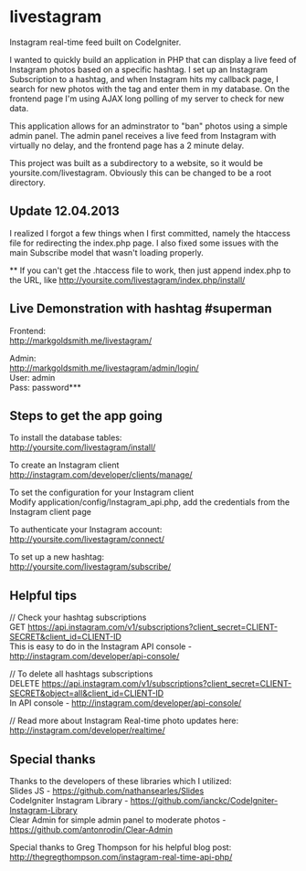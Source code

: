 livestagram
===========

Instagram real-time feed built on CodeIgniter.

I wanted to quickly build an application in PHP that can display a live feed of Instagram photos based on a specific hashtag. I set up an Instagram Subscription to a hashtag, and when Instagram hits my callback page, I search for new photos with the tag and enter them in my database. On the frontend page I'm using AJAX long polling of my server to check for new data.

This application allows for an adminstrator to "ban" photos using a simple admin panel. The admin panel receives a live feed from Instagram with virtually no delay, and the frontend page has a 2 minute delay.

This project was built as a subdirectory to a website, so it would be yoursite.com/livestagram. Obviously this can be changed to be a root directory. 


Update 12.04.2013  
-------------------------  

I realized I forgot a few things when I first committed, namely the htaccess file for redirecting the index.php page. I also fixed some issues with the main Subscribe model that wasn't loading properly.

** If you can't get the .htaccess file to work, then just append index.php to the URL, like http://yoursite.com/livestagram/index.php/install/ 


Live Demonstration with hashtag #superman  
-------------------------  

Frontend:  
http://markgoldsmith.me/livestagram/   

Admin:  
http://markgoldsmith.me/livestagram/admin/login/  
User: admin  
Pass: password***  


Steps to get the app going  
-------------------------------  
To install the database tables:  
http://yoursite.com/livestagram/install/  

To create an Instagram client  
http://instagram.com/developer/clients/manage/

To set the configuration for your Instagram client  
Modify application/config/Instagram_api.php, add the credentials from the Instagram client page 

To authenticate your Instagram account:  
http://yoursite.com/livestagram/connect/  

To set up a new hashtag:  
http://yoursite.com/livestagram/subscribe/  



Helpful tips  
-------------------------------  
// Check your hashtag subscriptions  
GET https://api.instagram.com/v1/subscriptions?client_secret=CLIENT-SECRET&client_id=CLIENT-ID  
This is easy to do in the Instagram API console - http://instagram.com/developer/api-console/  

// To delete all hashtags subscriptions  
DELETE https://api.instagram.com/v1/subscriptions?client_secret=CLIENT-SECRET&object=all&client_id=CLIENT-ID  
In API console - http://instagram.com/developer/api-console/  

// Read more about Instagram Real-time photo updates here:  
http://instagram.com/developer/realtime/  


Special thanks  
-------------------------------  
Thanks to the developers of these libraries which I utilized:  
Slides JS - https://github.com/nathansearles/Slides  
CodeIgniter Instagram Library - https://github.com/ianckc/CodeIgniter-Instagram-Library  
Clear Admin for simple admin panel to moderate photos - https://github.com/antonrodin/Clear-Admin

Special thanks to Greg Thompson for his helpful blog post:  
http://thegregthompson.com/instagram-real-time-api-php/
